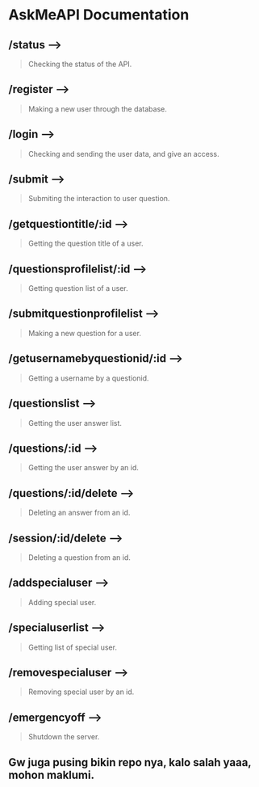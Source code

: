# **AskMeAPI Documentation**

## /status --> 
> Checking the status of the API.

## /register --> 
> Making a new user through the database.

## /login --> 
> Checking and sending the user data, and give an access.

## /submit --> 
> Submiting the interaction to user question.

## /getquestiontitle/:id --> 
> Getting the question title of a user.

## /questionsprofilelist/:id --> 
> Getting question list of a user.

## /submitquestionprofilelist --> 
> Making a new question for a user.

## /getusernamebyquestionid/:id --> 
> Getting a username by a questionid.

## /questionslist --> 
> Getting the user answer list.

## /questions/:id --> 
> Getting the user answer by an id.

## /questions/:id/delete --> 
> Deleting an answer from an id.

## /session/:id/delete --> 
> Deleting a question from an id.

## /addspecialuser --> 
> Adding special user.

## /specialuserlist --> 
> Getting list of special user.

## /removespecialuser --> 
> Removing special user by an id.

## /emergencyoff --> 
> Shutdown the server.


## Gw juga pusing bikin repo nya, kalo salah yaaa, mohon maklumi.
